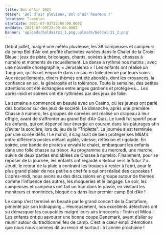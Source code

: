 ```yaml
---
title: Bol d'Air 2021
teaser: 'Bol d’air pluvieux, Bol d’air heureux !'
location: Tramelan
startdate: 2021-07-03T22:00:00.000Z
enddate: 2021-07-09T22:00:00.000Z
banner: 'uploads/boldair21_1.png,uploads/boldair21_2.png'
---
```


Début juillet, malgré une météo pluvieuse, les 38 campeuses et campeurs du camp Bol d'Air ont profité d’activités variées dans le Chalet de la Croix-Bleue : jeux de piste, bricolages, chants, soirées à thème, chasses à numéro et moments de recueillement. La danse a rythmé nos matins ; avec une nouvelle chorégraphie, « Jerusalema » ! Les enfants ont réalisé un Tangram, qu’ils ont emporté dans un sac en toile décoré par leurs soins. Aux recueillements, divers thèmes ont été abordés, dont les croyances, la confiance en soi, la générosité et la tolérance. Toute la semaine, des petites attentions ont été échangées entre anges gardiens et protégé·es... Les après-midi et soirées ont été rythmées par des jeux de folie.

La semaine a commencé en beauté avec un Casino, où les jeunes ont parié des bonbons sur des jeux de société. Le dimanche, après une première Chasse à numéro, les groupes de corvées ont réalisé un drapeau à leur effigie, avant de s’affronter au grand Bol d’Air Quiz. Le lundi fut sportif pour les enfants, qui ont dépensé leur énergie en courant dans les pâturages afin d’éviter la sorcière, lors du jeu de la "Triplette". La journée s'est terminée par une soirée défis ! Le mardi, il s’agissait de bien protéger ses M\&M’s entre différents postes mêlant agilité, vitesse, réflexion et rigolade. En soirée, une bande de pirates a envahi le chalet, embarquant les enfants dans une folle chasse au trésor. Au programme du mercredi, une marche, suivie de deux parties endiablées de Chasse à numéro. Finalement, pour se reposer de la journée, les enfants ont regardé « Retour vers le futur 2 ». Jeudi, le retour de la pluie a contraint les troupes à rester à l’abri, pour le plus grand plaisir de nos petit·e·s chef·fe·s qui ont réalisé des cupcakes ! L’après-midi, nous avons eu des discussions en groupe autour de thèmes comme l’influence des autres, les moqueries et le langage. Le soir, les campeuses et campeurs ont fait un tour dans le passé, en visitant les moniteurs et monitrices, bloqué·e·s dans leur premier camp Bol d’Air !

Le camp s’est terminé en beauté par le grand concert de la Castafiore, pimenté par son kidnapping… Heureusement, nos excellents détectives ont su démasquer les coupables malgré leurs airs innocents : Tintin et Milou ! Les enfants ont pu savourer une bonne coupe Danemark, avant d’aller se réunir autour du traditionnel feu de camp. C’est le cœur empli d’émotions que nous nous sommes dit au revoir et surtout : à l’année prochaine !
